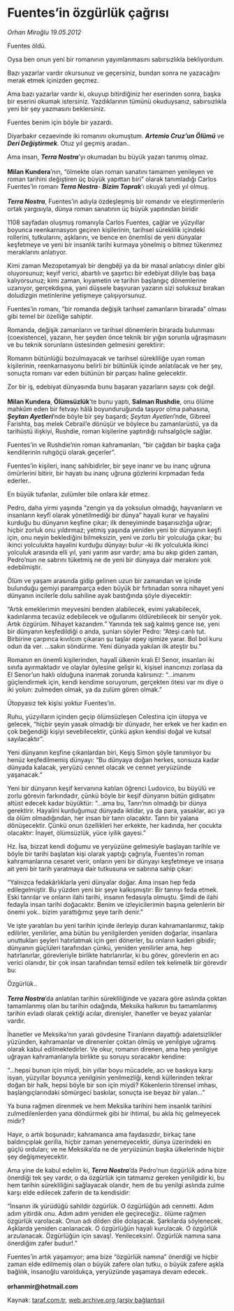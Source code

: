 # Fuentes’in özgürlük çağrısı

*Orhan Miroğlu 19.05.2012*

<div class="yazi"><p>Fuentes öldü. </p>
<p>Oysa ben onun yeni bir romanının yayımlanmasını sabırsızlıkla bekliyordum. </p>
<p>Bazı yazarlar vardır okursunuz ve geçersiniz, bundan sonra ne yazacağını merak etmek içinizden geçmez.</p>
<p>Ama bazı yazarlar vardır ki, okuyup bitirdiğiniz her eserinden sonra, başka bir eserini okumak istersiniz. Yazdıklarının tümünü okuduysanız, sabırsızlıkla yeni bir şey yazmasını beklersiniz.</p>
<p>Fuentes benim için böyle bir yazardı.</p>
<p>Diyarbakır cezaevinde iki romanını okumuştum. <b><i>Artemio Cruz’un Ölümü</i></b> ve <b><i>Deri Değiştirmek</i></b>. Otuz yıl geçmiş aradan..</p>
<p>Ama insan, <b><i>Terra Nostra</i></b>’yı okumadan bu büyük yazarı tanımış olmaz.<br/><br/><b>Milan Kundera</b>’nın, “ölmekte olan roman sanatını tamamen yenileyen ve roman tarihini değiştiren üç büyük yapıttan biri” olarak tanımladığı Carlos Fuentes’in romanı <b><i>Terra Nostra</i></b>- <b><i>Bizim Toprak</i></b>’ı okuyalı yedi yıl olmuş.<br/><br/><b><i>Terra Nostra</i></b>, Fuentes’in adıyla özdeşleşmiş bir romandır ve eleştirmenlerin ortak yargısıyla, dünya roman sanatının üç büyük yapıtından biridir</p>
<p>1108 sayfadan oluşmuş romanıyla Carlos Fuentes, çağlar ve yüzyıllar boyunca reenkarnasyon geçiren kişilerinin, tarihsel süreklilik içindeki rollerini, tutkularını, aşklarını, ve bence en önemlisi de yeni dünyalar keşfetmeye ve yeni bir insanlık tarihi kurmaya yönelmiş o bitmez tükenmez meraklarını anlatıyor. </p>
<p>Kimi zaman Mezopotamyalı bir dengbêji ya da bir masal anlatıcıyı dinler gibi oluyorsunuz; keyif verici, abartılı ve şaşırtıcı bir edebiyat diliyle baş başa kalıyorsunuz; kimi zaman, kıyametin ve tarihin başlangıç dönemlerine uzanıyor, gerçekdışına, yani düşsele başvuran yazarın sizi soluksuz bırakan doludizgin metinlerine yetişmeye çalışıyorsunuz. </p>
<p>Fuentes’in romanı, “bir romanda değişik tarihsel zamanların birarada” olması gibi temel bir özelliğe sahiptir. </p>
<p>Romanda, değişik zamanların ve tarihsel dönemlerin birarada bulunması (coexistence), yazarın, her şeyden önce teknik bir yığın sorunla uğraşmasını ve bu teknik sorunların üstesinden gelmesini gerektirir: </p>
<p>Romanın bütünlüğü bozulmayacak ve tarihsel sürekliliğe uyan roman kişilerinin, reenkarnasyonu belirli bir bütünlük içinde anlatılacak ve her şey, sonuçta romanı var eden bütünün bir parçası haline gelecektir. </p>
<p>Zor bir iş, edebiyat dünyasında bunu başaran yazarların sayısı çok değil.<br/><br/><b>Milan Kundera</b>, <b>Ölümsüzlük</b>’te bunu yaptı, <b>Salman Rushdie</b>, onu ölüme mahkûm eden bir fetvayı hâlâ boyunduruğunda taşıyor olma pahasına, <b><i>Şeytan Ayetleri</i></b>’nde böyle bir şey başardı; <i>Şeytan Ayetleri</i>’nde, Gibreel Farishta, baş melek Cebrail’e dönüşür ve böylece bu zamanlarüstü, ya da tarihüstü ilişkiyi, Rushdie, roman kişilerine yaptırdığı ruhsalgöçle sağlar. </p>
<p>Fuentes’in ve Rushdie’nin roman kahramanları, “bir çağdan bir başka çağa kendilerinin ruhgöçü olarak geçerler”. </p>
<p>Fuentes’in kişileri, inanç sahibidirler, bir şeye inanır ve bu inanç uğruna ömürlerini bitirir, bir hayatı bu inanç uğruna gözlerini kırpmadan feda ederler.. </p>
<p>En büyük tufanlar, zulümler bile onlara kâr etmez. </p>
<p>Pedro, daha yirmi yaşında “zengin ya da yoksulun olmadığı, hayvanların ve insanların keyfî olarak yönetilmediği bir dünya” hayali kurar ve hayalini kurduğu bu dünyanın keşfine çıkar; ilk deneyiminde başarısızlığa uğrar; hiçbir zorluk onu yıldırmaz; yetmiş yaşında yeniden yeni bir dünyanın keşfi için, onu neyin beklediğini bilmeksizin, yeni ve zorlu bir yolculuğa çıkar; bu ikinci yolculukta hayalini kurduğu dünyayı bulur –ki ilk yolculukla ikinci yolculuk arasında elli yıl, yani yarım asır vardır; ama bu akıp giden zaman, Pedro’nun ne sabrını tüketmiş ne de yeni bir dünyaya dair merakını yok edebilmiştir. </p>
<p>Ölüm ve yaşam arasında gidip gelinen uzun bir zamandan ve içinde bulunduğu gemiyi paramparça eden büyük bir fırtınadan sonra nihayet yeni dünyanın incilerle dolu sahiline ayak bastığında şöyle diyecektir: </p>
<p>“Artık emeklerimin meyvesini benden alabilecek, evimi yakabilecek, kadınlarıma tecavüz edebilecek ve oğullarımı öldürebilecek bir senyör yok. Artık özgürüm. Nihayet kazandım.” Yanında tek sağ kalmış gence ise, yeni bir dünyanın keşfedildiği o anda, şunları söyler Pedro: “Ateşi canlı tut. Birbirine çarpınca kıvılcım çıkaran şu taşlar epey işimize yarar. Bol bol kuru odun da ver. ...sakın söndürme. Yeni dünyada yakılan ilk ateştir bu.” </p>
<p>Romanın en önemli kişilerinden, hayalî ülkenin kralı El Senor, insanları iki sınıfa ayırmaktadır ve olaylar öylesine gelişir ki, kişisel inancınızı zorlasa da El Senor’un haklı olduğuna inanmak zorunda kalırsınız: “...imanımı güçlendirmek için, kendi kendime soruyorum, gerçekten ötesi var mı diye o iki yolun: zulmeden olmak, ya da zulüm gören olmak.” </p>
<p>Ütopyasız tek kişisi yoktur Fuentes’in. </p>
<p>Ruhu, yüzyılların içinden geçip ölümsüzleşen Celestina için ütopya ve gelecek, “hiçbir şeyin yasak olmadığı bir dünyadır, her erkek ve her kadın en çok beğendiği kişiyi sevebilecektir, çünkü aşkın kendisi doğal ve kutsal sayılacaktır”. </p>
<p>Yeni dünyanın keşfine çıkanlardan biri, Keşiş Simon şöyle tanımlıyor bu henüz keşfedilmemiş dünyayı: “Bu dünyaya doğan herkes, sonsuza kadar dünyada kalacak, yeryüzü cennet olacak ve cennet yeryüzünde yaşanacak.” </p>
<p>Yeni bir dünyanın keşif kervanına katılan öğrenci Ludovico, bu büyülü ve zorlu görevin farkındadır, çünkü böyle bir keşif dünyanın bütün gidişatını altüst edecek kadar büyüktür: “...ama bu, Tanrı’nın olmadığı bir dünya gerektirir. Hayalini kurduğumuz dünyada iktidar, ya da para, yasaklar, acı ya da ölüm olmadığından, her insan bir tanrı olacaktır. Tanrı bir yalana dönüşecektir. Çünkü onun özellikleri her erkekte, her kadında, her çocukta olacaktır: İnayet, ölümsüzlük, yüce iyilik gayesi.”</p>
<p>Hz. İsa, bizzat kendi doğumu ve yeryüzüne gelmesiyle başlayan tarihle ve böyle bir tarihi başlatan kişi olarak yaptığı çağrıyla, Fuentes’in roman kahramanlarına cesaret verir, onların yeni bir dünyayı keşfetmeye ve insana ait yeni bir tarih yaratmaya dair tutkusuna ve sabrına sahip çıkar: </p>
<p>“Yalnızca fedakârlıklarla yeni dünyalar doğar. Ama insan hep feda edilegelmiştir. Bu yüzden yeni bir şeye kalkışmıştır: Bir tanrıyı feda etmek. Eski tanrılar ve onların ilahi tarihi, insanın fedasıyla olmuştu. Şimdi de ilahi fedayla insan tarihi doğacaktır. Benim ve izleyicilerimin başına gelenlerin bir önemi yok.. bizim yarattığımız şeye tarih denir.” </p>
<p>Ve işte yaratılan bu yeni tarihin içinde ilerleyip duran kahramanlarımız, takip edilirler, yenilirler, ama bütün bu yenilgilerden yeniden doğarlar, insanlara unuttukları şeyleri hatırlatmak için geri dönerler, bu onların kaderi gibidir; dünyanın güçlüleri tarafından çünkü, yeniden yenilirler ama, hep hatırlanırlar, görevleriyle birlikte hatırlanırlar, ki bu görev, görevlerin en acı verici olanıdır, bir çok insan tarafından temsil edilen tek kelimelik bir görevdir bu: </p>
<p>Özgürlük..<br/><br/><b><i>Terra Nostra</i></b>’da anlatılan tarihin sürekliliğinde ve yazara göre aslında çoktan tamamlanmış olan bu tarihin odağında, Meksika halkının bu tamamlanmış tarihin evladı olarak çektiği acılar, direnişler, ihanetler ve beyaz yalanlar vardır. </p>
<p>İhanetler ve Meksika’nın yaralı gövdesine Tiranların dayattığı adaletsizlikler yüzünden, kahramanlar ve direnenler çoktan ölmüş ve yenilgiye uğramış olarak kabul edilmektedirler. Ve okur, romanın direnen, ama hep yenilgiye uğrayan kahramanlarıyla birlikte şu soruyu soracaktır kendine:</p>
<p>“...hepsi bunun için miydi, bin yıllar boyu mücadele, acı ve baskıya karşı isyan, yüzyıllar boyunca yenilginin yenilmezliği, kendi küllerinden tekrar doğan bir halk, hepsi böyle bir son için miydi? Kökenlerin törensel imhası, başlangıçlarındaki sömürgeci baskılar, sonuçta ise beyaz bir yalan...” </p>
<p>Ya buna rağmen direnmek ve hem Meksika tarihini hem insanlık tarihini zulmedilenlerden yana döndürmek gibi bir ihtimal, bu akla hiç gelmeyecek midir? </p>
<p>Hayır, o artık boşunadır; kahramanca ama faydasızdır, birkaç tane baldırıçıplak gerilla, hiçbir zaman yenemeyecektir, dünya üzerindeki en güçlü orduları; ve ne Meksika’da ne de yeryüzünün başka ülkelerinde hiçbir şey değişmeyecektir.</p>
<p>Ama yine de kabul edelim ki, <b><i>Terra Nostra</i></b>’da Pedro’nun özgürlük adına bize önerdiği tek şey vardır, o da özgürlük için tatmamız gereken yenilgidir ki, bu hem tarihin sürekliliğini sağlayacak olandır, hem de bu yenilgi aslında zulme karşı elde edilecek zaferin de ta kendisidir: </p>
<p>“İnsanın ilk yürüdüğü sahildir özgürlük. O özgürlüğün adı cennetti. Adım adım yitirdik onu. Adım adım yeniden ele geçireceğiz.. ölüme rağmen özgürlük varolacak. Onun adı dilden dile dolaşacak. Şarkılarda söylenecek. Aşklarda yeniden canlanacak. O özgürlüğün hayali kurulacak. O özgürlük arzulanacak. Özgürlüğün için savaş!. Yenileceksin!. Özgürlük namına sana önerdiğim zafer budur!.” </p>
<p>Fuentes’in artık yaşamıyor; ama bize “özgürlük namına” önerdiği ve hiçbir zaman elde edilmemiş olan o büyük zafere olan tutku, o büyük zafere aşkla bağlılık, insanoğlu varoldukça, yeryüzünde yaşamaya devam edecek..<br/><br/><b>orhanmir@hotmail.com</b></p>
</div>

Kaynak: [taraf.com.tr](http://www.taraf.com.tr/orhan-miroglu/makale-fuentes-in-ozgurluk-cagrisi.htm), [web.archive.org (arşiv bağlantısı)](http://web.archive.org/web/20130722002745/http://www.taraf.com.tr/orhan-miroglu/makale-fuentes-in-ozgurluk-cagrisi.htm)
